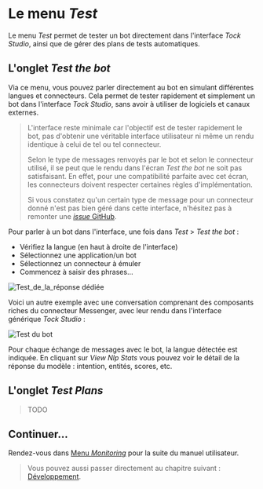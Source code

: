 # Le menu _Test_

Le menu _Test_ permet de tester un bot directement dans l'interface _Tock Studio_, ainsi que de gérer des plans de 
tests automatiques.
 
## L'onglet _Test the bot_

Via ce menu, vous pouvez parler directement au bot en simulant différentes langues et connecteurs.
Cela permet de tester rapidement et simplement un bot dans l'interface _Tock Studio_, 
sans avoir à utiliser de logiciels et canaux externes.

> L'interface reste minimale car l'objectif est de tester rapidement le bot, pas d'obtenir 
une véritable interface utilisateur ni même un rendu identique à celui de tel ou tel connecteur.
>
> Selon le type de messages renvoyés par le bot et selon le connecteur utilisé, il se peut que le rendu dans 
>l'écran _Test the bot_ ne soit pas satisfaisant. En effet, pour une compatibilité parfaite avec cet écran,
>les connecteurs doivent respecter certaines règles d'implémentation.
>
> Si vous constatez qu'un certain type de message pour un connecteur donné n'est pas bien géré dans cette
>interface, n'hésitez pas à remonter une [_issue_ GitHub](https://github.com/voyages-sncf-technologies/tock/issues). 

Pour parler à un bot dans l'interface, une fois dans _Test_ > _Test the bot_ :

* Vérifiez la langue (en haut à droite de l'interface)
* Sélectionnez une application/un bot
* Sélectionnez un connecteur à émuler
* Commencez à saisir des phrases...

![Test_de_la_réponse dédiée](../../img/build-2.png "Test de la réponse dédiée")

Voici un autre exemple avec une conversation comprenant des composants riches du connecteur Messenger, avec leur rendu 
 dans l'interface générique _Tock Studio_ :

![Test du bot](../../img/test.png "Test du bot")

Pour chaque échange de messages avec le bot, la langue détectée est indiquée. En cliquant sur 
 _View Nlp Stats_ vous pouvez voir le détail de la réponse du modèle : intention, entités, scores, etc.

## L'onglet _Test Plans_

> TODO

## Continuer...

Rendez-vous dans [Menu _Monitoring_](monitoring.md) pour la suite du manuel utilisateur. 

> Vous pouvez aussi passer directement au chapitre suivant : [Développement](../../dev/modes.md). 
